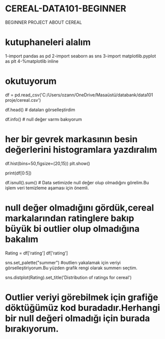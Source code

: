 # CEREAL-DATA101-BEGINNER
BEGINNER PROJECT ABOUT CEREAL 

# kutuphaneleri alalım

1-import pandas as pd
2-import seaborn as sns
3-import matplotlib.pyplot as plt
4-%matplotlib inline  

# okutuyorum
df = pd.read_csv('C:/Users/ozann/OneDrive/Masaüstü/databank/data101  proje/cereal.csv')

df.head() # dataları görselleştirdim

df.info() # null değer varmı bakıyorum

# her bir gevrek markasının besin değerlerini histogramlara yazdıralım
df.hist(bins=50,figsize=(20,15))
plt.show()

print(df[0:5])

df.isnull().sum() # Data setimizde null değer olup olmadığını görelim.Bu işlem veri temizleme aşaması için önemli.

# null değer olmadığını gördük,cereal markalarından ratinglere bakıp büyük bi outlier olup olmadığına bakalım

Rating = df['rating']
df['rating']

sns.set_palette("summer") #outlierı yakalamak için veriyi görselleştiriyorum.Bu yüzden grafik rengi olarak summerı seçtim.

sns.distplot(Rating).set_title('Distribution of ratings for cereal')
# Outlier veriyi görebilmek için grafiğe döktüğümüz kod buradadır.Herhangi bir null değeri olmadığı için burada bırakıyorum.
